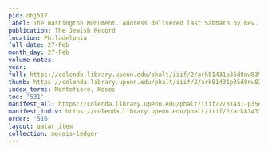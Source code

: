 ```yaml
---
pid: obj517
label: The Washington Monument. Address delivered last Sabbath by Rev. S. Morais.
publication: The Jewish Record
location: Philadelphia
full_date: 27-Feb
month_day: 27-Feb
volume-notes:
year:
full: https://colenda.library.upenn.edu/phalt/iiif/2/ark81431p35d8nw83%2FSHA256E-s7422139--6ff5729329a8ec7b3c24b8bfbe91506490e6a1719c207afbf23d2f2f3cc3a948.jpeg/full/3500,/0/default.jpg
thumb: https://colenda.library.upenn.edu/phalt/iiif/2/ark81431p35d8nw83%2FSHA256E-s7422139--6ff5729329a8ec7b3c24b8bfbe91506490e6a1719c207afbf23d2f2f3cc3a948.jpeg/full/!200,200/0/default.jpg
index_terms: Montefiore, Moses
toc: '531'
manifest_all: https://colenda.library.upenn.edu/phalt/iiif/2/81431-p35d8nw83/manifest
manifest_indiv: https://colenda.library.upenn.edu/phalt/iiif/2/ark81431p35d8nw83%2FSHA256E-s7422139--6ff5729329a8ec7b3c24b8bfbe91506490e6a1719c207afbf23d2f2f3cc3a948.jpeg
order: '516'
layout: qatar_item
collection: morais-ledger
---
```


